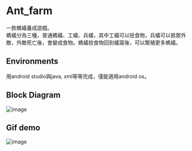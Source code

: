 # Ant_farm
一款螞蟻養成遊戲。 <br />
螞蟻分為三種，普通螞蟻、工蟻、兵蟻，其中工蟻可以撿食物，兵蟻可以抵禦外敵，外敵死亡後，會變成食物。螞蟻撿食物回到蟻窩後，可以繁殖更多螞蟻。
## Environments
用android studio與java, xml等等完成，僅能適用android os。
## Block Diagram
![image](https://github.com/zzzzz314314/Ant_farm/blob/master/block_diagram.png)
## Gif demo
![image](https://github.com/zzzzz314314/Ant_farm/blob/master/demo.gif)
